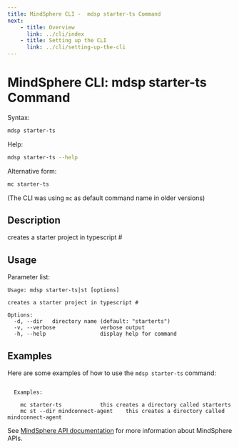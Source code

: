 ```yaml
---
title: MindSphere CLI -  mdsp starter-ts Command
next:
    - title: Overview
      link: ../cli/index
    - title: Setting up the CLI
      link: ../cli/setting-up-the-cli
---
```


# MindSphere CLI: mdsp starter-ts Command

Syntax:

```bash
mdsp starter-ts
```

Help:

```bash
mdsp starter-ts --help
```

Alternative form:

```bash
mc starter-ts
```

(The CLI was using `mc` as default command name in older versions)

## Description

creates a starter project in typescript #

## Usage

Parameter list:

```text
Usage: mdsp starter-ts|st [options]

creates a starter project in typescript #

Options:
  -d, --dir   directory name (default: "starterts")
  -v, --verbose              verbose output
  -h, --help                 display help for command

```

## Examples

Here are some examples of how to use the `mdsp starter-ts` command:

```text

  Examples:

    mc starter-ts 			 this creates a directory called starterts
    mc st --dir mindconnect-agent 	 this creates a directory called mindconnect-agent

```

See [MindSphere API documentation](https://documentation.mindsphere.io/MindSphere/apis/index.html) for more information about MindSphere APIs.
